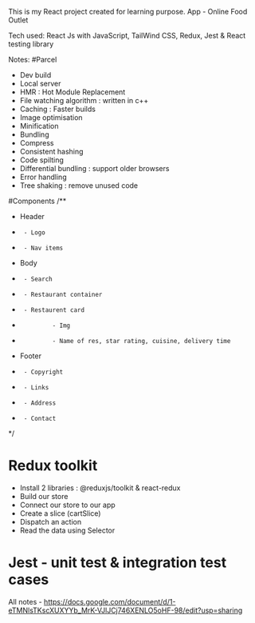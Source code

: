 This is my React project created for learning purpose.
App - Online Food Outlet

Tech used:
React Js with JavaScript, 
TailWind CSS, 
Redux, 
Jest & React testing library

Notes:
#Parcel
- Dev build
- Local server
- HMR : Hot Module Replacement
- File watching algorithm : written in c++
- Caching : Faster builds
- Image optimisation
- Minification
- Bundling
- Compress
- Consistent hashing
- Code spilting
- Differential bundling : support older browsers
- Error handling
- Tree shaking : remove unused code

#Components
/**
 * Header
 *      - Logo
 *      - Nav items
 * Body
 *      - Search
 *      - Restaurant container
 *      - Restaurent card
 *              - Img
 *              - Name of res, star rating, cuisine, delivery time
 * Footer
 *      - Copyright
 *      - Links
 *      - Address
 *      - Contact
 */


 # Redux toolkit
 - Install 2 libraries : @reduxjs/toolkit & react-redux
 - Build our store
 - Connect our store to our app
 - Create a slice (cartSlice)
 - Dispatch an action
 - Read the data using Selector

# Jest - unit test & integration test cases

All notes - https://docs.google.com/document/d/1-eTMNlsTKscXUXYYb_MrK-VJlJCj746XENLO5oHF-98/edit?usp=sharing
